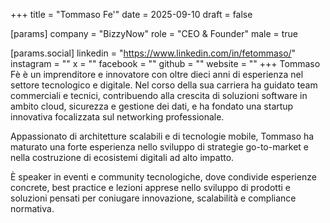 +++
title = "Tommaso Fe'"
date = 2025-09-10
draft = false

[params]
company = "BizzyNow"
role = "CEO & Founder"
male = true

[params.social]
linkedin = "https://www.linkedin.com/in/fetommaso/"
instagram = ""
x = ""
facebook = ""
github = ""
website = ""
+++
Tommaso Fè è un imprenditore e innovatore con oltre dieci anni di esperienza nel settore tecnologico e digitale. Nel corso della sua carriera ha guidato team commerciali e tecnici, contribuendo alla crescita di soluzioni software in ambito cloud, sicurezza e gestione dei dati, e ha fondato una startup innovativa focalizzata sul networking professionale.

Appassionato di architetture scalabili e di tecnologie mobile, Tommaso ha maturato una forte esperienza nello sviluppo di strategie go-to-market e nella costruzione di ecosistemi digitali ad alto impatto.

È speaker in eventi e community tecnologiche, dove condivide esperienze concrete, best practice e lezioni apprese nello sviluppo di prodotti e soluzioni pensati per coniugare innovazione, scalabilità e compliance normativa.